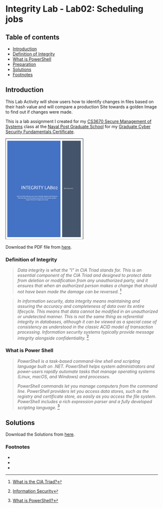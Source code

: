 # Integrity Lab - Lab02: Scheduling jobs

## Table of contents

- [Introduction](https://github.com/rbenitezpagan/labs_integrity/tree/master/labs/lab_02#introduction)
- [Definition of Integrity](https://github.com/rbenitezpagan/labs_integrity/tree/master/labs/lab_02#definition-of-integrity)
- [What is PowerShell](https://github.com/rbenitezpagan/labs_integrity/tree/master/labs/lab_02#what-is-power-shell)
- [Preparation](https://github.com/rbenitezpagan/labs_integrity/tree/master/labs/lab_02#preparation)
- [Solutions](https://github.com/rbenitezpagan/labs_integrity/tree/master/labs/lab_02#solutions)
- [Footnotes](https://github.com/rbenitezpagan/labs_integrity/tree/master/labs/lab_02#footnotes)

## Introduction

This Lab Activity will show users how to identify changes in files based on their hash value and will compare a production Site towards a golden Image to find out if changes were made.

This is a lab assignment I created for my [CS3670 Secure Management of Systems](https://nps.smartcatalogiq.com/en/Current/Academic-Catalog/Courses/CS/3000/CS3670) class at the [Naval Post Graduate School](https://www.nps.edu/) for my [Graduate Cyber Security Fundamentals Certificate](https://nps.edu/web/c3o/cybersecurity-fundamentals).

![Command Explanation](/files/images/lab02_thumbnail_small.PNG)

Download the PDF file from [here](/files/lab02.pdf).

### Definition of Integrity

> *Data integrity is what the "I" in CIA Triad stands for. This is an essential component of the CIA Triad and designed to protect data from deletion or modification from any unauthorized party, and it ensures that when an authorized person makes a change that should not have been made the damage can be reversed.* [^1]

> *In information security, data integrity means maintaining and assuring the accuracy and completeness of data over its entire lifecycle. This means that data cannot be modified in an unauthorized or undetected manner. This is not the same thing as referential integrity in databases, although it can be viewed as a special case of consistency as understood in the classic ACID model of transaction processing. Information security systems typically provide message integrity alongside confidentiality.* [^2]

### What is Power Shell

> *PowerShell is a task-based command-line shell and scripting language built on .NET. PowerShell helps system administrators and power-users rapidly automate tasks that manage operating systems (Linux, macOS, and Windows) and processes.*
>
> *PowerShell commands let you manage computers from the command line. PowerShell providers let you access data stores, such as the registry and certificate store, as easily as you access the file system. PowerShell includes a rich expression parser and a fully developed scripting language.* [^3]

## Solutions

Download the Solutions from [here](/files/lab02_solution.pdf).

### Footnotes

- [^1]: [What is the CIA Triad?](https://www.forcepoint.com/cyber-edu/cia-triad)
- [^2]: [Information Security](https://en.wikipedia.org/wiki/Information_security#Integrity)
- [^3]: [What is PowerShell?](https://docs.microsoft.com/en-us/powershell/scripting/overview?view=powershell-7)